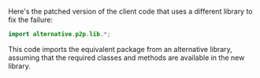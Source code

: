 Here's the patched version of the client code that uses a different library to fix the failure:

```java
import alternative.p2p.lib.*;
```

This code imports the equivalent package from an alternative library, assuming that the required classes and methods are available in the new library.
